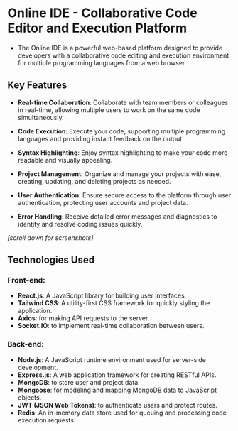 # Online IDE - Collaborative Code Editor and Execution Platform

- The Online IDE is a powerful web-based platform designed to provide developers with a collaborative code editing and execution environment for multiple programming languages from a web browser.

## Key Features
- **Real-time Collaboration**: Collaborate with team members or colleagues in real-time, allowing multiple users to work on the same code simultaneously.

- **Code Execution**: Execute your code, supporting multiple programming languages and providing instant feedback on the output.

- **Syntax Highlighting**: Enjoy syntax highlighting to make your code more readable and visually appealing.

- **Project Management**: Organize and manage your projects with ease, creating, updating, and deleting projects as needed.

- **User Authentication**: Ensure secure access to the platform through user authentication, protecting user accounts and project data.

- **Error Handling**: Receive detailed error messages and diagnostics to identify and resolve coding issues quickly.   
         
*[scroll down for screenshots]*

## Technologies Used
### Front-end:
- **React.js**: A JavaScript library for building user interfaces.
- **Tailwind CSS**: A utility-first CSS framework for quickly styling the application.
- **Axios**: for making API requests to the server.
- **Socket.IO**: to implement real-time collaboration between users.   
      
### Back-end:     

- **Node.js**: A JavaScript runtime environment used for server-side development.
- **Express.js**: A web application framework for creating RESTful APIs.
- **MongoDB**: to store user and project data.
- **Mongoose**: for modeling and mapping MongoDB data to JavaScript objects.
- **JWT (JSON Web Tokens)**: to authenticate users and protect routes.
- **Redis**: An in-memory data store used for queuing and processing code execution requests.
